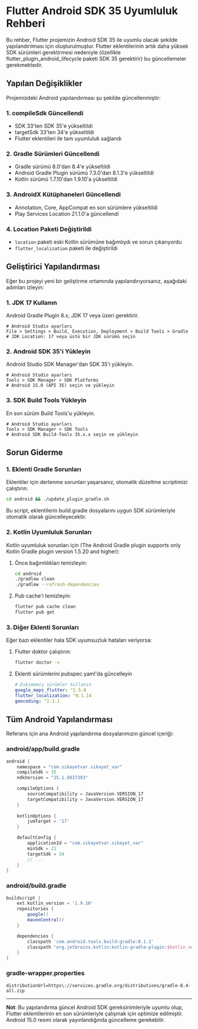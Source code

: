 # Flutter Android SDK 35 Uyumluluk Rehberi

Bu rehber, Flutter projemizin Android SDK 35 ile uyumlu olacak şekilde yapılandırılması için oluşturulmuştur. Flutter eklentilerinin artık daha yüksek SDK sürümleri gerektirmesi nedeniyle (özellikle flutter_plugin_android_lifecycle paketi SDK 35 gerektirir) bu güncellemeler gerekmektedir.

## Yapılan Değişiklikler

Projemizdeki Android yapılandırması şu şekilde güncellenmiştir:

### 1. compileSdk Güncellendi
- SDK 33'ten SDK 35'e yükseltildi
- targetSdk 33'ten 34'e yükseltildi
- Flutter eklentileri ile tam uyumluluk sağlandı

### 2. Gradle Sürümleri Güncellendi
- Gradle sürümü 8.0'dan 8.4'e yükseltildi
- Android Gradle Plugin sürümü 7.3.0'dan 8.1.3'e yükseltildi
- Kotlin sürümü 1.7.10'dan 1.9.10'a yükseltildi

### 3. AndroidX Kütüphaneleri Güncellendi
- Annotation, Core, AppCompat en son sürümlere yükseltildi
- Play Services Location 21.1.0'a güncellendi

### 4. Location Paketi Değiştirildi
- `location` paketi eski Kotlin sürümüne bağımlıydı ve sorun çıkarıyordu
- `flutter_localization` paketi ile değiştirildi

## Geliştirici Yapılandırması

Eğer bu projeyi yeni bir geliştirme ortamında yapılandırıyorsanız, aşağıdaki adımları izleyin:

### 1. JDK 17 Kullanın
Android Gradle Plugin 8.x, JDK 17 veya üzeri gerektirir.

```
# Android Studio ayarları
File > Settings > Build, Execution, Deployment > Build Tools > Gradle
# JDK Location: 17 veya üstü bir JDK sürümü seçin
```

### 2. Android SDK 35'i Yükleyin
Android Studio SDK Manager'dan SDK 35'i yükleyin.

```
# Android Studio ayarları
Tools > SDK Manager > SDK Platforms
# Android 15.0 (API 35) seçin ve yükleyin
```

### 3. SDK Build Tools Yükleyin
En son sürüm Build Tools'u yükleyin.

```
# Android Studio ayarları
Tools > SDK Manager > SDK Tools
# Android SDK Build-Tools 35.x.x seçin ve yükleyin
```

## Sorun Giderme

### 1. Eklenti Gradle Sorunları
Eklentiler için derlenme sorunları yaşarsanız, otomatik düzeltme scriptimizi çalıştırın:

```bash
cd android && ./update_plugin_gradle.sh
```

Bu script, eklentilerin build.gradle dosyalarını uygun SDK sürümleriyle otomatik olarak güncelleyecektir.

### 2. Kotlin Uyumluluk Sorunları
Kotlin uyumluluk sorunları için (The Android Gradle plugin supports only Kotlin Gradle plugin version 1.5.20 and higher):

1. Önce bağımlılıkları temizleyin:
   ```bash
   cd android 
   ./gradlew clean
   ./gradlew --refresh-dependencies
   ```

2. Pub cache'i temizleyin:
   ```bash
   flutter pub cache clean
   flutter pub get
   ```

### 3. Diğer Eklenti Sorunları
Eğer bazı eklentiler hala SDK uyumsuzluk hataları veriyorsa:

1. Flutter doktor çalıştırın:
   ```bash
   flutter doctor -v
   ```

2. Eklenti sürümlerini pubspec.yaml'da güncelleyin
   ```yaml
   # Eskimemiş sürümler kullanın
   google_maps_flutter: ^2.5.0
   flutter_localization: ^0.1.14
   geocoding: ^2.1.1
   ```

## Tüm Android Yapılandırması

Referans için ana Android yapılandırma dosyalarımızın güncel içeriği:

### android/app/build.gradle
```gradle
android {
    namespace = "com.sikayetvar.sikayet_var"
    compileSdk = 35 
    ndkVersion = "25.1.8937393"

    compileOptions {
        sourceCompatibility = JavaVersion.VERSION_17
        targetCompatibility = JavaVersion.VERSION_17
    }
    
    kotlinOptions {
        jvmTarget = '17'
    }

    defaultConfig {
        applicationId = "com.sikayetvar.sikayet_var"
        minSdk = 21
        targetSdk = 34
        // ...
    }
}
```

### android/build.gradle
```gradle
buildscript {
    ext.kotlin_version = '1.9.10'
    repositories {
        google()
        mavenCentral()
    }

    dependencies {
        classpath 'com.android.tools.build:gradle:8.1.3'
        classpath "org.jetbrains.kotlin:kotlin-gradle-plugin:$kotlin_version"
    }
}
```

### gradle-wrapper.properties
```
distributionUrl=https\://services.gradle.org/distributions/gradle-8.4-all.zip
```

---

**Not**: Bu yapılandırma güncel Android SDK gereksinimleriyle uyumlu olup, Flutter eklentilerinin en son sürümleriyle çalışmak için optimize edilmiştir. Android 15.0 resmi olarak yayınlandığında güncelleme gerekebilir.